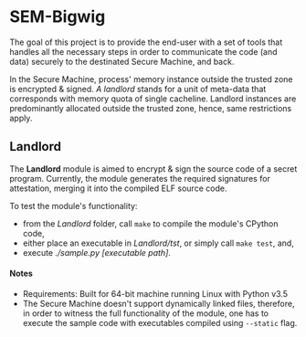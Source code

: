 # SEM-Bigwig
The goal of this project is to provide the end-user with a set of tools that handles all the necessary steps in order to communicate the code (and data) securely to the destinated Secure Machine, and back.

In the Secure Machine, process' memory instance outside the trusted zone is encrypted & signed. *A landlord* stands for a unit of meta-data that corresponds with memory quota of single cacheline. Landlord instances are predominantly allocated outside the trusted zone, hence, same restrictions apply.

## Landlord

The **Landlord** module is aimed to encrypt & sign the source code of a secret program. Currently, the module generates the required signatures for attestation, merging it into the compiled ELF source code.


To test the module's functionality:
- from the *Landlord* folder, call `make` to compile the module's CPython code,
- either place an executable in *Landlord/tst*, or simply call `make test`, and,
- execute *./sample.py [executable path]*.

#### Notes
- Requirements: Built for 64-bit machine running Linux with Python v3.5
- The Secure Machine doesn't support dynamically linked files, therefore, in order to witness the full functionality of the module, one has to execute the sample code with executables compiled using `--static` flag.
